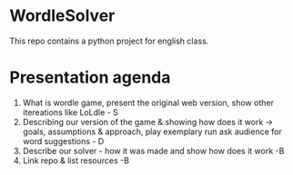 # WordleSolver

This repo contains a python project for english class.

# Presentation agenda
1. What is wordle game, present the original web version, show other itereations like LoLdle - S
2. Describing our version of the game & showing how does it work -> goals, assumptions & approach, play exemplary run ask audience for word suggestions - D
3. Describe our solver - how it was made and show how does it work -B
4. Link repo & list resources -B